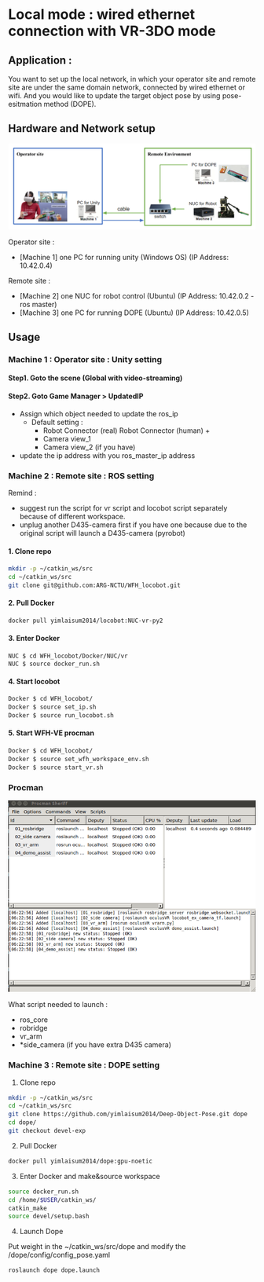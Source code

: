 # Local mode : wired ethernet connection with VR-3DO mode 

## Application : 
You want to set up the local network, in which your operator site and remote site are under the same domain network, connected by wired ethernet or wifi. And you would like to update the target object pose by using pose-esitmation method (DOPE).


## Hardware and Network setup
![Global_w_VS.](Figures/local_w_3do.PNG)

Operator site : 
- [Machine 1] one PC for running unity (Windows OS) (IP Address: 10.42.0.4)

Remote site : 
- [Machine 2] one NUC for robot control (Ubuntu) (IP Address: 10.42.0.2 - ros master)
- [Machine 3] one PC for running DOPE (Ubuntu) (IP Address: 10.42.0.5)

## Usage

### Machine 1 : Operator site : Unity setting 

#### Step1. Goto the scene (Global with video-streaming)

#### Step2. Goto Game Manager > UpdatedIP
- Assign which object needed to update the ros_ip
    - Default setting : 
        - Robot Connector (real) Robot Connector (human) + 
        - Camera view_1 
        - Camera view_2 (if you have)
- update the ip address with you ros_master_ip address

### Machine 2 : Remote site : ROS setting 
Remind : 

- suggest run the script for vr script and locobot script separately because of different workspace.
- unplug another D435-camera first if you have one because due to the original script will launch a D435-camera (pyrobot)

#### 1. Clone repo

```bash
mkdir -p ~/catkin_ws/src
cd ~/catkin_ws/src
git clone git@github.com:ARG-NCTU/WFH_locobot.git
```

####  2. Pull Docker

``` bash
docker pull yimlaisum2014/locobot:NUC-vr-py2
```
#### 3. Enter Docker
```
NUC $ cd WFH_locobot/Docker/NUC/vr
NUC $ source docker_run.sh
```

#### 4. Start locobot

```bash
Docker $ cd WFH_locobot/
Docker $ source set_ip.sh
Docker $ source run_locobot.sh
```

#### 5. Start WFH-VE procman
```bash
Docker $ cd WFH_locobot/
Docker $ source set_wfh_workspace_env.sh
Docker $ source start_vr.sh
```

### Procman
![vr_procman](Figures/vr_procman.png)

What script needed to launch :
- ros_core
- robridge
- vr_arm
- *side_camera (if you have extra D435 camera)

### Machine 3 : Remote site : DOPE setting

1. Clone repo

```bash
mkdir -p ~/catkin_ws/src
cd ~/catkin_ws/src
git clone https://github.com/yimlaisum2014/Deep-Object-Pose.git dope
cd dope/
git checkout devel-exp
```

2. Pull Docker

``` bash
docker pull yimlaisum2014/dope:gpu-noetic
```

3. Enter Docker and make&source workspace

```bash
source docker_run.sh
cd /home/$USER/catkin_ws/
catkin_make
source devel/setup.bash
```

4. Launch Dope

Put weight in the ~/catkin_ws/src/dope and modify the /dope/config/config_pose.yaml
```bash 
roslaunch dope dope.launch
```
